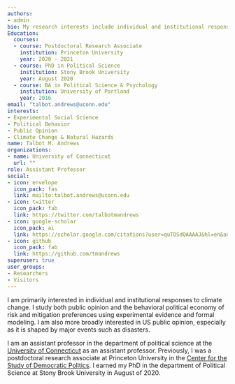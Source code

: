 ```yaml
---
authors:
- admin
bio: My research interests include individual and institutional responses to climate change.
Education:
  courses:
  - course: Postdoctoral Research Associate
    institution: Princeton University
    year: 2020 - 2021
  - course: PhD in Political Science
    institution: Stony Brook University
    year: August 2020
  - course: BA in Political Science & Psychology
    institution: University of Portland
    year: 2016
email: "talbot.andrews@uconn.edu"
interests:
- Experimental Social Science
- Political Behavior
- Public Opinion
- Climate Change & Natural Hazards
name: Talbot M. Andrews
organizations:
- name: University of Connecticut
  url: ""
role: Assistant Professor
social:
- icon: envelope
  icon_pack: fas
  link: mailto:talbot.andrews@uconn.edu
- icon: twitter
  icon_pack: fab
  link: https://twitter.com/talbotmandrews
- icon: google-scholar
  icon_pack: ai
  link: https://scholar.google.com/citations?user=quTDSdQAAAAJ&hl=en&authuser=1
- icon: github
  icon_pack: fab
  link: https://github.com/tmandrews
superuser: true
user_groups:
- Researchers
- Visitors
---
```


I am primarily interested in individual and institutional responses to climate change. I study both public opinion and the behavioral political economy of risk and mitigation preferences using experimental evidence and formal modeling. I am also more broadly interested in US public opinion, especially as it is shaped by major events such as disasters.

I am an assistant professor in the department of political science at the [University of Connecticut](https://polisci.uconn.edu/person/talbot-andrews/) as an assistant professor. Previously, I was a postdoctoral research associate at Princeton University in the [Center for the Study of Democratic Politics](https://csdp.princeton.edu/). I earned my PhD in the department of Political Science at Stony Brook University in August of 2020.
